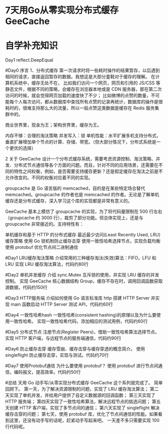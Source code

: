 # 7天用Go从零实现分布式缓存GeeCache

# 自学补充知识
Day1 
    reflect.DeepEqual

#Day0 序言
1、分布式缓存
第一次请求时将一些耗时操作的结果暂存，以后遇到相同的请求，直接返回暂存的数据。我想这是大部分童鞋对于缓存的理解。
在计算机系统中，缓存无处不在，
比如我们访问一个网页，网页和引用的 JS/CSS 等静态文件，根据不同的策略，会缓存在浏览器本地或是 CDN 服务器，那在第二次访问的时候，就会觉得网页加载的速度快了不少；
比如微博的点赞的数量，不可能每个人每次访问，都从数据库中查找所有点赞的记录再统计，数据库的操作是很耗时的，很难支持那么大的流量，所以一般点赞这类数据是缓存在 Redis 服务集群中的。

商业世界里，现金为王；架构世界里，缓存为王。

内存不够：合理的淘汰策略
并发写入：锁
单机性能：水平扩展多机支持分布式，垂直扩展增加单个节点的计算、存储、带宽。（但大部分情况下，分布式系统是一个更优的选择）


2 关于 GeeCache
设计一个分布式缓存系统，需要考虑资源控制、淘汰策略、并发、分布式节点通信等各个方面的问题。而且，针对不同的应用场景，还需要在不同的特性之间权衡，例如，是否需要支持缓存更新？还是假定缓存在淘汰之前是不允许改变的。不同的权衡对应着不同的实现。

groupcache 是 Go 语言版的 memcached，目的是在某些特定场合替代 memcached。groupcache 的作者也是 memcached 的作者。无论是了解单机缓存还是分布式缓存，深入学习这个库的实现都是非常有意义的。

GeeCache 基本上模仿了 groupcache 的实现，为了将代码量限制在 500 行左右（groupcache 约 3000 行），裁剪了部分功能。但总体实现上，还是与 groupcache 非常接近的。支持特性有：

单机缓存和基于 HTTP 的分布式缓存
最近最少访问(Least Recently Used, LRU) 缓存策略
使用 Go 锁机制防止缓存击穿
使用一致性哈希选择节点，实现负载均衡
使用 protobuf 优化节点间二进制通信

#Day1 LRU缓存淘汰策略
介绍常用的三种缓存淘汰(失效)算法：FIFO，LFU 和 LRU
实现 LRU 缓存淘汰算法，代码约80行

#Day2 单机并发缓存
介绍 sync.Mutex 互斥锁的使用，并实现 LRU 缓存的并发控制。
实现 GeeCache 核心数据结构 Group，缓存不存在时，调用回调函数获取源数据，代码约150行

#Day3 HTTP服务端
介绍如何使用 Go 语言标准库 http 搭建 HTTP Server
并实现 main 函数启动 HTTP Server 测试 API，代码约60行

#Day4 一致性哈希hash
一致性哈希(consistent hashing)的原理以及为什么要使用一致性哈希。
实现一致性哈希代码，添加相应的测试用例，代码约60行

#Day5 分布式节点
注册节点(Register Peers)，借助一致性哈希算法选择节点。
实现 HTTP 客户端，与远程节点的服务端通信，代码约90行

#Day6 防止缓存击穿
缓存雪崩、缓存击穿与缓存穿透的概念简介。
使用 singleflight 防止缓存击穿，实现与测试。代码约70行

#Day7 使用Protobuf通信
为什么要使用 protobuf？
使用 protobuf 进行节点间通信，编码报文，提高效率。代码约50行

#总结
天用 Go 动手写/从零实现分布式缓存 GeeCache 这个系列就完成了。 简单回顾下。
第一天，为了解决资源限制的问题，实现了 LRU 缓存淘汰算法；
第二天实现了单机并发，并给用户提供了自定义数据源的回调函数；
第三天实现了 HTTP 服务端；
第四天实现了一致性哈希算法，解决远程节点的挑选问题；
第五天创建 HTTP 客户端，实现了多节点间的通信；
第六天实现了 singleflight 解决缓存击穿的问题；
第七天，使用 protobuf 库，优化了节点间通信的性能。如果看到这里，还没有动手写的话呢，赶紧动手写起来吧。
一天差不多只需要实现 100 行代码呢。